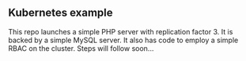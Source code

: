 ## Kubernetes example

This repo launches a simple PHP server with replication factor 3. It is backed by a simple MySQL server.
It also has code to employ a simple RBAC on the cluster.
Steps will follow soon...
